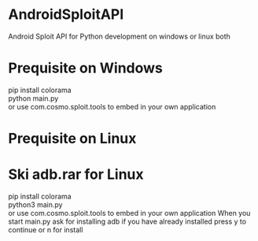 # AndroidSploitAPI
Android Sploit API for Python development on windows or linux both

# Prequisite on Windows

pip install colorama<br>
python main.py<br>
or use com.cosmo.sploit.tools to embed in your own application
# Prequisite on Linux
# Ski adb.rar for Linux
pip install colorama<br>
python3 main.py<br>
or use com.cosmo.sploit.tools to embed in your own application
When you start main.py ask for installing adb if you have already installed press y to continue or n for install
